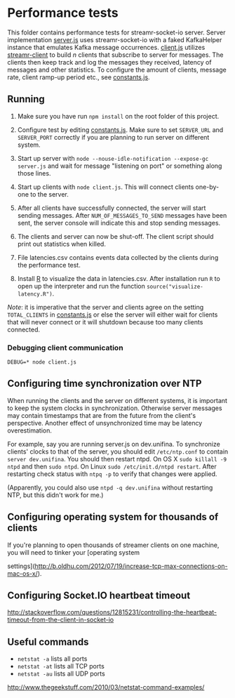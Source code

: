 # Performance tests

This folder contains performance tests for streamr-socket-io server. Server
implementation [server.js](server.js) uses streamr-socket-io with a faked
KafkaHelper instance that emulates Kafka message occurrences.
[client.js](client.js) utilizes
[streamr-client](https://github.com/Unifina/streamr-client) to build _n_
clients that subscribe to server for messages. The clients then keep track and
log the messages they received, latency of messages and other statistics. To
configure the amount of clients, message rate, client ramp-up period etc., see
[constants.js](constants.js).

## Running

1. Make sure you have run `npm install` on the root folder of this project.

2. Configure test by editing [constants.js](constants.js). Make sure to set
   `SERVER_URL` and `SERVER_PORT` correctly if you are planning to run server
   on different system.

3. Start up server with `node --nouse-idle-notification --expose-gc server.js`
   and wait for message "listening on port" or something along those lines.

4. Start up clients with `node client.js`. This will connect clients one-by-one
   to the server.

5. After all clients have successfully connected, the server will start sending
   messages. After `NUM_OF_MESSAGES_TO_SEND` messages have been sent, the
   server console will indicate this and stop sending messages.

6. The clients and server can now be shut-off. The client script should print
   out statistics when killed.

7. File latencies.csv contains events data collected by the clients during the
   performance test.

8. Install [R](https://www.r-project.org/) to visualize the data in
   latencies.csv. After installation run `R` to open up the interpreter and run
   the function `source("visualize-latency.R")`.

*Note*: it is imperative that the server and clients agree on the setting
`TOTAL_CLIENTS` in [constants.js](constants.js) or else the server will either
wait for clients that will never connect or it will shutdown because too many
clients connected.

### Debugging client communication

`DEBUG=* node client.js`


## Configuring time synchronization over NTP

When running the clients and the server on different systems, it is important
to keep the system clocks in synchronization. Otherwise server messages may
contain timestamps that are from the future from the client's perspective.
Another effect of unsynchronized time may be latency overestimation.

For example, say you are running server.js on dev.unifina. To synchronize
clients' clocks to that of the server, you should edit `/etc/ntp.conf` to
contain `server dev.unifina`. You should then restart ntpd. On OS X
`sudo killall -9 ntpd` and then `sudo ntpd`. On Linux `sudo /etc/init.d/ntpd
restart`. After restarting check status with `ntpq -p` to verify that changes
were applied.

(Apparently, you could also use `ntpd -q dev.unifina` without restarting NTP,
but this didn't work for me.)

## Configuring operating system for thousands of clients
If you're planning to open thousands of streamer clients on one machine, you
will need to tinker your [operating system

settings](http://b.oldhu.com/2012/07/19/increase-tcp-max-connections-on-mac-os-x/).


## Configuring Socket.IO heartbeat timeout

http://stackoverflow.com/questions/12815231/controlling-the-heartbeat-timeout-from-the-client-in-socket-io

## Useful commands

- `netstat -a` lists all ports
- `netstat -at` lists all TCP ports
- `netstat -au` lists all UDP ports

http://www.thegeekstuff.com/2010/03/netstat-command-examples/
